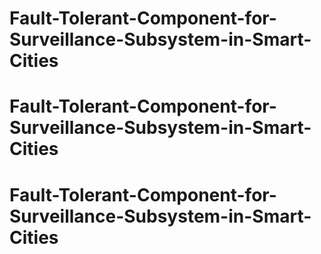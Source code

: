 # Fault-Tolerant-Component-for-Surveillance-Subsystem-in-Smart-Cities
# Fault-Tolerant-Component-for-Surveillance-Subsystem-in-Smart-Cities
# Fault-Tolerant-Component-for-Surveillance-Subsystem-in-Smart-Cities
